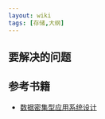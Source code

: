 ```yaml
---
layout: wiki
tags: [存储,大纲]
---
```


## 要解决的问题

## 参考书籍

* [数据密集型应用系统设计](https://book.douban.com/subject/30329536/)